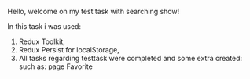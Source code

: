 Hello, welcome on my test task with searching show!

In this task i was used: 

1) Redux Toolkit,
2) Redux Persist for localStorage,
3) All tasks regarding testtask were completed and some extra created: such as: page Favorite 
